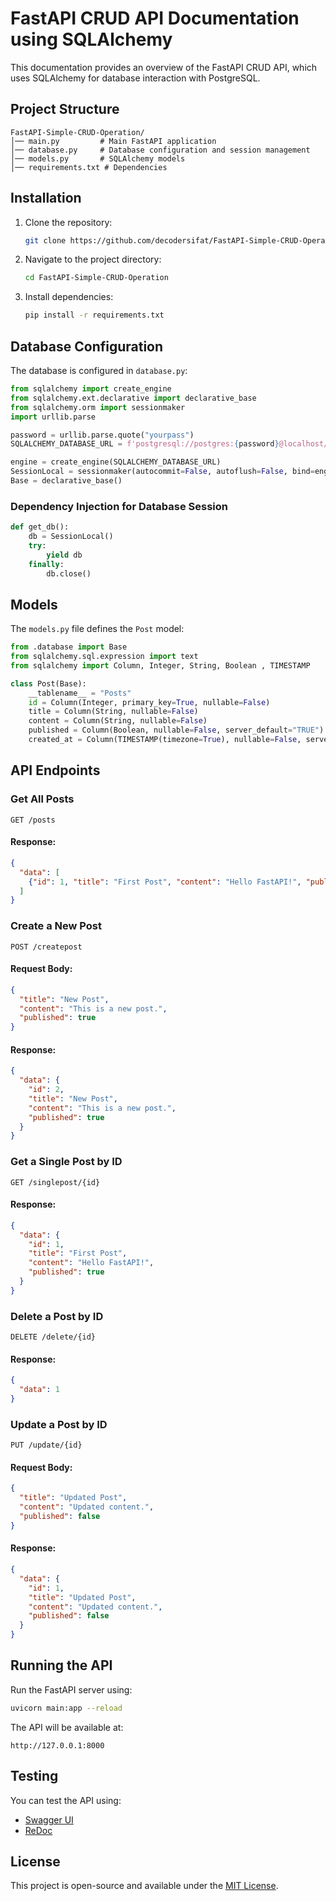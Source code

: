 # FastAPI CRUD API Documentation using SQLAlchemy

This documentation provides an overview of the FastAPI CRUD API, which uses SQLAlchemy for database interaction with PostgreSQL.

## Project Structure

```
FastAPI-Simple-CRUD-Operation/
│── main.py         # Main FastAPI application
│── database.py     # Database configuration and session management
│── models.py       # SQLAlchemy models
│── requirements.txt # Dependencies
```

## Installation

1. Clone the repository:
   ```bash
   git clone https://github.com/decodersifat/FastAPI-Simple-CRUD-Operation.git
   ```
2. Navigate to the project directory:
   ```bash
   cd FastAPI-Simple-CRUD-Operation
   ```
3. Install dependencies:
   ```bash
   pip install -r requirements.txt
   ```

## Database Configuration

The database is configured in `database.py`:

```python
from sqlalchemy import create_engine
from sqlalchemy.ext.declarative import declarative_base
from sqlalchemy.orm import sessionmaker
import urllib.parse

password = urllib.parse.quote("yourpass")
SQLALCHEMY_DATABASE_URL = f'postgresql://postgres:{password}@localhost/fastapi'

engine = create_engine(SQLALCHEMY_DATABASE_URL)
SessionLocal = sessionmaker(autocommit=False, autoflush=False, bind=engine)
Base = declarative_base()
```

### Dependency Injection for Database Session

```python
def get_db():
    db = SessionLocal()
    try:
        yield db
    finally:
        db.close()
```

## Models

The `models.py` file defines the `Post` model:

```python
from .database import Base
from sqlalchemy.sql.expression import text
from sqlalchemy import Column, Integer, String, Boolean , TIMESTAMP

class Post(Base):
    __tablename__ = "Posts"
    id = Column(Integer, primary_key=True, nullable=False)
    title = Column(String, nullable=False)
    content = Column(String, nullable=False)
    published = Column(Boolean, nullable=False, server_default="TRUE")
    created_at = Column(TIMESTAMP(timezone=True), nullable=False, server_default=text('now()'))
```

## API Endpoints

### Get All Posts

```http
GET /posts
```

#### Response:

```json
{
  "data": [
    {"id": 1, "title": "First Post", "content": "Hello FastAPI!", "published": true}
  ]
}
```

### Create a New Post

```http
POST /createpost
```

#### Request Body:

```json
{
  "title": "New Post",
  "content": "This is a new post.",
  "published": true
}
```

#### Response:

```json
{
  "data": {
    "id": 2,
    "title": "New Post",
    "content": "This is a new post.",
    "published": true
  }
}
```

### Get a Single Post by ID

```http
GET /singlepost/{id}
```

#### Response:

```json
{
  "data": {
    "id": 1,
    "title": "First Post",
    "content": "Hello FastAPI!",
    "published": true
  }
}
```

### Delete a Post by ID

```http
DELETE /delete/{id}
```

#### Response:

```json
{
  "data": 1
}
```

### Update a Post by ID

```http
PUT /update/{id}
```

#### Request Body:

```json
{
  "title": "Updated Post",
  "content": "Updated content.",
  "published": false
}
```

#### Response:

```json
{
  "data": {
    "id": 1,
    "title": "Updated Post",
    "content": "Updated content.",
    "published": false
  }
}
```

## Running the API

Run the FastAPI server using:

```bash
uvicorn main:app --reload
```

The API will be available at:

```
http://127.0.0.1:8000
```

## Testing

You can test the API using:

- [Swagger UI](http://127.0.0.1:8000/docs)
- [ReDoc](http://127.0.0.1:8000/redoc)

## License

This project is open-source and available under the [MIT License](LICENSE).



